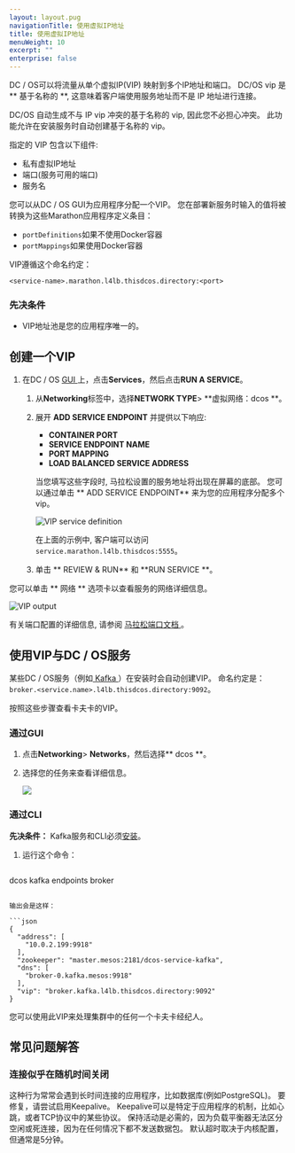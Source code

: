 ```yaml
---
layout: layout.pug
navigationTitle: 使用虚拟IP地址
title: 使用虚拟IP地址
menuWeight: 10
excerpt: ""
enterprise: false
---
```

<!-- This source repo for this topic is https://github.com/dcos/dcos-docs -->

DC / OS可以将流量从单个虚拟IP(VIP) 映射到多个IP地址和端口。 DC/OS vip 是 ** 基于名称的 **, 这意味着客户端使用服务地址而不是 IP 地址进行连接。

DC/OS 自动生成不与 IP vip 冲突的基于名称的 vip, 因此您不必担心冲突。 此功能允许在安装服务时自动创建基于名称的 vip。

指定的 VIP 包含以下组件:

* 私有虚拟IP地址
* 端口(服务可用的端口)
* 服务名

您可以从DC / OS GUI为应用程序分配一个VIP。 您在部署新服务时输入的值将被转换为这些Marathon应用程序定义条目：

* ` portDefinitions `如果不使用Docker容器
* ` portMappings `如果使用Docker容器

VIP遵循这个命名约定：

    <service-name>.marathon.l4lb.thisdcos.directory:<port>
    

### 先决条件

* VIP地址池是您的应用程序唯一的。

## 创建一个VIP

1. 在DC / OS [ GUI ](/1.10/gui/)上，点击**Services**，然后点击**RUN A SERVICE**。
    
    1. 从**Networking**标签中，选择**NETWORK TYPE**> **虚拟网络：dcos **。
    2. 展开 **ADD SERVICE ENDPOINT** 并提供以下响应:
        
        * **CONTAINER PORT**
        * **SERVICE ENDPOINT NAME**
        * **PORT MAPPING**
        * **LOAD BALANCED SERVICE ADDRESS**
        
        当您填写这些字段时, 马拉松设置的服务地址将出现在屏幕的底部。 您可以通过单击 ** ADD SERVICE ENDPOINT** 来为您的应用程序分配多个 vip。
        
        ![VIP service definition](/1.10/img/vip-service-definition.png)
        
        在上面的示例中, 客户端可以访问 ` service.marathon.l4lb.thisdcos:5555 `。
    
    3. 单击 ** REVIEW & RUN** 和 **RUN SERVICE **。

您可以单击 ** 网络 ** 选项卡以查看服务的网络详细信息。

![VIP output](/1.10/img/vip-service-definition-output.png)

有关端口配置的详细信息, 请参阅 [ 马拉松端口文档 ](/1.10/deploying-services/service-ports/)。

## 使用VIP与DC / OS服务

某些DC / OS服务（例如[ Kafka ](/services/kafka/)）在安装时会自动创建VIP。 命名约定是：`broker.<service.name>.l4lb.thisdcos.directory:9092`。

按照这些步骤查看卡夫卡的VIP。

### 通过GUI

1. 点击**Networking**> **Networks**，然后选择** dcos **。
2. 选择您的任务来查看详细信息。
    
    ![](/1.10/img/vip-service-details.png)

### 通过CLI

**先决条件：** Kafka服务和CLI必须[安装](/services/kafka/)。

1. 运行这个命令：
    
    ```bash
dcos kafka endpoints broker
```

输出会是这样：

```json
{
  "address": [
    "10.0.2.199:9918"
  ],
  "zookeeper": "master.mesos:2181/dcos-service-kafka",
  "dns": [
    "broker-0.kafka.mesos:9918"
  ],
  "vip": "broker.kafka.l4lb.thisdcos.directory:9092"
}
```

您可以使用此VIP来处理集群中的任何一个卡夫卡经纪人。

## 常见问题解答

### 连接似乎在随机时间关闭

这种行为常常会遇到长时间连接的应用程序，比如数据库(例如PostgreSQL)。 要修复，请尝试启用Keepalive。 Keepalive可以是特定于应用程序的机制，比如心跳，或者TCP协议中的某些协议。 保持活动是必需的，因为负载平衡器无法区分空闲或死连接，因为在任何情况下都不发送数据包。 默认超时取决于内核配置，但通常是5分钟。